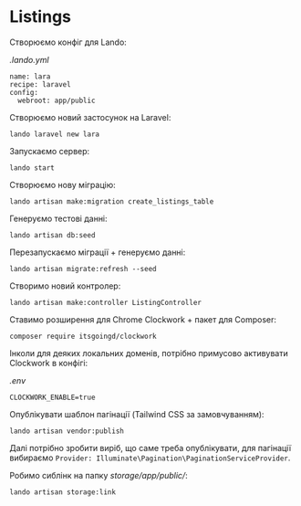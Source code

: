 # Listings

Створюємо конфіг для Lando:

*.lando.yml*

```
name: lara
recipe: laravel
config:
  webroot: app/public
```

Створюємо новий застосунок на Laravel:

```
lando laravel new lara
```

Запускаємо сервер:

```
lando start
```

Створюємо нову міграцію:

```
lando artisan make:migration create_listings_table
```

Генеруємо тестові данні:

```
lando artisan db:seed
```

Перезапускаємо міграції + генеруємо данні:

```
lando artisan migrate:refresh --seed
```

Створимо новий контролер:

```
lando artisan make:controller ListingController
```

Ставимо розширення для Chrome Clockwork + пакет для Composer:

```
composer require itsgoingd/clockwork
```

Інколи для деяких локальних доменів, потрібно примусово активувати Clockwork в конфігі:

*.env*

```
CLOCKWORK_ENABLE=true
```

Опублікувати шаблон пагінації (Tailwind CSS за замовчуванням):

```
lando artisan vendor:publish
```

Далі потрібно зробити виріб, що саме треба опублікувати, для пагінації вибираємо `Provider: Illuminate\Pagination\PaginationServiceProvider`.

Робимо сиблінк на папку *storage/app/public/*:

```
lando artisan storage:link
```